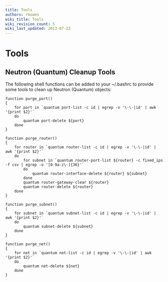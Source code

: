 ```yaml
---
title: Tools
authors: rbowen
wiki_title: Tools
wiki_revision_count: 5
wiki_last_updated: 2013-07-22
---
```


# Tools

## Neutron (Quantum) Cleanup Tools

The following shell functions can be added to your ~/.bashrc to provide some tools to clean up Neutron (Quantum) objects:

    function purge_port()
    {
        for port in `quantum port-list -c id | egrep -v '\-\-|id' | awk '{print $2}'`
        do
            quantum port-delete ${port}
        done
    }

    function purge_router()
    {
        for router in `quantum router-list -c id | egrep -v '\-\-|id' | awk '{print $2}'`
        do
            for subnet in `quantum router-port-list ${router} -c fixed_ips -f csv | egrep -o '[0-9a-z\-]{36}'`
            do
                quantum router-interface-delete ${router} ${subnet}        
            done
            quantum router-gateway-clear ${router}
            quantum router-delete ${router}
        done
    }

    function purge_subnet()
    {
        for subnet in `quantum subnet-list -c id | egrep -v '\-\-|id' | awk '{print $2}'`
        do
            quantum subnet-delete ${subnet}
        done
    }

    function purge_net()
    {
        for net in `quantum net-list -c id | egrep -v '\-\-|id' | awk '{print $2}'`
        do
            quantum net-delete ${net}
        done
    }
